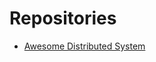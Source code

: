 # Repositories

- [Awesome Distributed System](https://github.com/gojek/awesome-distributed-systems)
